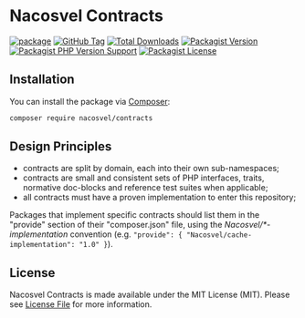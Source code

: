 # Nacosvel Contracts

[![package](https://github.com/nacosvel/contracts/actions/workflows/package.yml/badge.svg)](https://github.com/nacosvel/contracts/actions/workflows/package.yml)
[![GitHub Tag](https://img.shields.io/github/v/tag/nacosvel/contracts)](https://github.com/nacosvel/contracts/tags)
[![Total Downloads](https://img.shields.io/packagist/dt/nacosvel/contracts?style=flat-square)](https://packagist.org/packages/nacosvel/contracts)
[![Packagist Version](https://img.shields.io/packagist/v/nacosvel/contracts)](https://packagist.org/packages/nacosvel/contracts)
[![Packagist PHP Version Support](https://img.shields.io/packagist/php-v/nacosvel/contracts)](https://github.com/nacosvel/contracts)
[![Packagist License](https://img.shields.io/github/license/nacosvel/contracts)](https://github.com/nacosvel/contracts)

## Installation

You can install the package via [Composer](https://getcomposer.org/):

```bash
composer require nacosvel/contracts
```

## Design Principles

- contracts are split by domain, each into their own sub-namespaces;
- contracts are small and consistent sets of PHP interfaces, traits, normative doc-blocks and reference test suites when applicable;
- all contracts must have a proven implementation to enter this repository;

Packages that implement specific contracts should list them in the "provide" section of their "composer.json" file, using the _Nacosvel/*-implementation_ convention (e.g. `"provide": { "Nacosvel/cache-implementation": "1.0" }`).

## License

Nacosvel Contracts is made available under the MIT License (MIT). Please see [License File](LICENSE) for more information.

